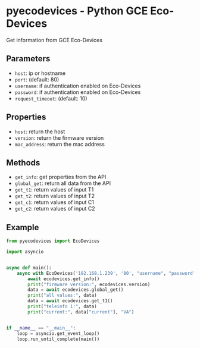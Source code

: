 # pyecodevices - Python GCE Eco-Devices

Get information from GCE Eco-Devices

## Parameters

- `host`: ip or hostname
- `port`: (default: 80)
- `username`: if authentication enabled on Eco-Devices
- `password`: if authentication enabled on Eco-Devices
- `request_timeout`: (default: 10)

## Properties

- `host`: return the host
- `version`: return the firmware version
- `mac_address`: return the mac address

## Methods

- `get_info`: get properties from the API
- `global_get`: return all data from the API
- `get_t1`: return values of input T1
- `get_t2`: return values of input T2
- `get_c1`: return values of input C1
- `get_c2`: return values of input C2

## Example

```python
from pyecodevices import EcoDevices

import asyncio


async def main():
    async with EcoDevices('192.168.1.239', '80', "username", "password") as ecodevices:
        await ecodevices.get_info()
        print("firmware version:", ecodevices.version)
        data = await ecodevices.global_get()
        print("all values:", data)
        data = await ecodevices.get_t1()
        print("teleinfo 1:", data)
        print("current:", data["current"], "VA")


if __name__ == "__main__":
    loop = asyncio.get_event_loop()
    loop.run_until_complete(main())

```
